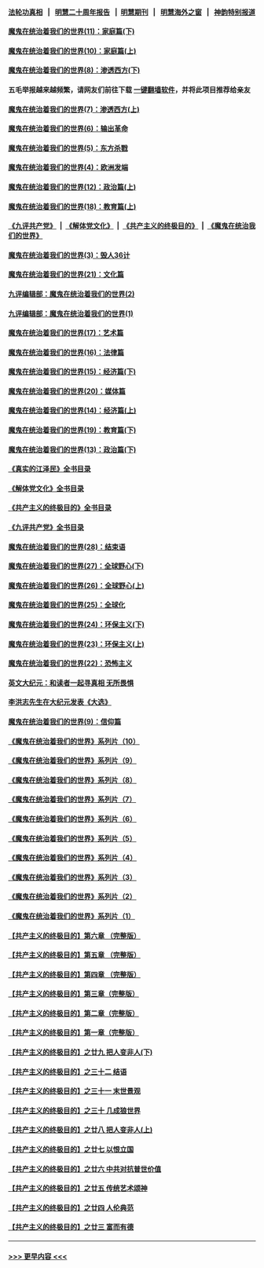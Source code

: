 #### [法轮功真相](https://github.com/gfw-breaker/truth/blob/master/README.md?t=0) &nbsp;&nbsp;|&nbsp;&nbsp; [明慧二十周年报告](https://github.com/gfw-breaker/mh-reports/blob/master/README.md?t=0) &nbsp;&nbsp;|&nbsp;&nbsp;[明慧期刊](https://github.com/gfw-breaker/mh-qikan) &nbsp;&nbsp;|&nbsp;&nbsp; [明慧海外之窗](https://github.com/gfw-breaker/mh-news/blob/master/README.md?t=0) &nbsp;&nbsp;|&nbsp;&nbsp; [神韵特别报道](https://github.com/gfw-breaker/mh-news/blob/master/shenyun.md?t=0)
#### [魔鬼在统治着我们的世界(11)：家庭篇(下)](../pages/nsc422/n10440961.md?t=12061601) 
#### [魔鬼在统治着我们的世界(10)：家庭篇(上)](../pages/nsc422/n10435448.md?t=12061601) 
#### [魔鬼在统治着我们的世界(8)：渗透西方(下)](../pages/nsc422/n10429603.md?t=12061601) 
#### 五毛举报越来越频繁，请网友们前往下载 [一键翻墙软件](https://github.com/gfw-breaker/ssr-accounts)，并将此项目推荐给亲友
#### [魔鬼在统治着我们的世界(7)：渗透西方(上)](../pages/nsc422/n10426013.md?t=12061601) 
#### [魔鬼在统治着我们的世界(6)：输出革命](../pages/nsc422/n10421536.md?t=12061601) 
#### [魔鬼在统治着我们的世界(5)：东方杀戮](../pages/nsc422/n10417707.md?t=12061601) 
#### [魔鬼在统治着我们的世界(4)：欧洲发端](../pages/nsc422/n10414890.md?t=12061601) 
#### [魔鬼在统治着我们的世界(12)：政治篇(上)](../pages/nsc422/n10444576.md?t=12061601) 
#### [魔鬼在统治着我们的世界(18)：教育篇(上)](../pages/nsc422/n10526970.md?t=12061601) 
#### [《九评共产党》](https://github.com/begood0513/9ping.md/blob/master/README.md) &nbsp;|&nbsp; [《解体党文化》](../../../../jtdwh.md/blob/master/README.md)  &nbsp;|&nbsp; [《共产主义的终极目的》](../../../../gczydzjmd.md/blob/master/README.md) &nbsp;|&nbsp; [《魔鬼在统治我们的世界》](../../../../mgztzwmdsj.md/blob/master/README.md) 
#### [魔鬼在统治着我们的世界(3)：毁人36计](../pages/nsc422/n10411583.md?t=12061601) 
#### [魔鬼在统治着我们的世界(21)：文化篇](../pages/nsc422/n10597706.md?t=12061601) 
#### [九评编辑部：魔鬼在统治着我们的世界(2)](../pages/nsc422/n10410036.md?t=12061601) 
#### [九评编辑部：魔鬼在统治着我们的世界(1)](../pages/nsc422/n10406825.md?t=12061601) 
#### [魔鬼在统治着我们的世界(17)：艺术篇](../pages/nsc422/n10499093.md?t=12061601) 
#### [魔鬼在统治着我们的世界(16)：法律篇](../pages/nsc422/n10485969.md?t=12061601) 
#### [魔鬼在统治着我们的世界(15)：经济篇(下)](../pages/nsc422/n10469975.md?t=12061601) 
#### [魔鬼在统治着我们的世界(20)：媒体篇](../pages/nsc422/n10586579.md?t=12061601) 
#### [魔鬼在统治着我们的世界(14)：经济篇(上)](../pages/nsc422/n10457370.md?t=12061601) 
#### [魔鬼在统治着我们的世界(19)：教育篇(下)](../pages/nsc422/n10564808.md?t=12061601) 
#### [魔鬼在统治着我们的世界(13)：政治篇(下)](../pages/nsc422/n10448270.md?t=12061601) 
#### [《真实的江泽民》全书目录](../pages/nsc422/n13721399.md?t=12061601) 
#### [《解体党文化》全书目录](../pages/nsc422/n13721157.md?t=12061601) 
#### [《共产主义的终极目的》全书目录](../pages/nsc422/n13721048.md?t=12061601) 
#### [《九评共产党》全书目录](../pages/nsc422/n13708085.md?t=12061601) 
#### [魔鬼在统治着我们的世界(28)：结束语](../pages/nsc422/n10936246.md?t=12061601) 
#### [魔鬼在统治着我们的世界(27)：全球野心(下)](../pages/nsc422/n10928319.md?t=12061601) 
#### [魔鬼在统治着我们的世界(26)：全球野心(上)](../pages/nsc422/n10900318.md?t=12061601) 
#### [魔鬼在统治着我们的世界(25)：全球化](../pages/nsc422/n10788205.md?t=12061601) 
#### [魔鬼在统治着我们的世界(24)：环保主义(下)](../pages/nsc422/n10695307.md?t=12061601) 
#### [魔鬼在统治着我们的世界(23)：环保主义(上)](../pages/nsc422/n10688613.md?t=12061601) 
#### [魔鬼在统治着我们的世界(22)：恐怖主义](../pages/nsc422/n10614727.md?t=12061601) 
#### [英文大纪元：和读者一起寻真相 无所畏惧](../pages/nsc422/n12542027.md?t=12061601) 
#### [李洪志先生在大纪元发表《大选》](../pages/nsc422/n12534746.md?t=12061601) 
#### [魔鬼在统治着我们的世界(9)：信仰篇](../pages/nsc422/n10432159.md?t=12061601) 
#### [《魔鬼在统治着我们的世界》系列片（10）](../pages/nsc422/n12292670.md?t=12061601) 
#### [《魔鬼在统治着我们的世界》系列片（9）](../pages/nsc422/n12290859.md?t=12061601) 
#### [《魔鬼在统治着我们的世界》系列片（8）](../pages/nsc422/n12287445.md?t=12061601) 
#### [《魔鬼在统治着我们的世界》系列片（7）](../pages/nsc422/n12283425.md?t=12061601) 
#### [《魔鬼在统治着我们的世界》系列片（6）](../pages/nsc422/n12282314.md?t=12061601) 
#### [《魔鬼在统治着我们的世界》系列片（5）](../pages/nsc422/n12281419.md?t=12061601) 
#### [《魔鬼在统治着我们的世界》系列片（4）](../pages/nsc422/n12274024.md?t=12061601) 
#### [《魔鬼在统治着我们的世界》系列片（3）](../pages/nsc422/n12271322.md?t=12061601) 
#### [《魔鬼在统治着我们的世界》系列片（2）](../pages/nsc422/n12269049.md?t=12061601) 
#### [《魔鬼在统治着我们的世界》系列片（1）](../pages/nsc422/n12267575.md?t=12061601) 
#### [【共产主义的终极目的】第六章 （完整版）](../pages/nsc422/n11428913.md?t=12061601) 
#### [【共产主义的终极目的】第五章 （完整版）](../pages/nsc422/n11428912.md?t=12061601) 
#### [【共产主义的终极目的】第四章 （完整版）](../pages/nsc422/n11428907.md?t=12061601) 
#### [【共产主义的终极目的】第三章（完整版）](../pages/nsc422/n11428848.md?t=12061601) 
#### [【共产主义的终极目的】第二章（完整版）](../pages/nsc422/n11428831.md?t=12061601) 
#### [【共产主义的终极目的】第一章（完整版）](../pages/nsc422/n11417651.md?t=12061601) 
#### [【共产主义的终极目的】之廿九 把人变非人(下)](../pages/nsc422/n11344140.md?t=12061601) 
#### [【共产主义的终极目的】之三十二 结语](../pages/nsc422/n11360535.md?t=12061601) 
#### [【共产主义的终极目的】之三十一 末世景观](../pages/nsc422/n11351129.md?t=12061601) 
#### [【共产主义的终极目的】之三十 几成狼世界](../pages/nsc422/n11348280.md?t=12061601) 
#### [【共产主义的终极目的】之廿八 把人变非人(上)](../pages/nsc422/n11340492.md?t=12061601) 
#### [【共产主义的终极目的】之廿七 以恨立国](../pages/nsc422/n11336944.md?t=12061601) 
#### [【共产主义的终极目的】之廿六 中共对抗普世价值](../pages/nsc422/n11324785.md?t=12061601) 
#### [【共产主义的终极目的】之廿五 传统艺术颂神](../pages/nsc422/n11296396.md?t=12061601) 
#### [【共产主义的终极目的】之廿四 人伦典范](../pages/nsc422/n11296397.md?t=12061601) 
#### [【共产主义的终极目的】之廿三 富而有德](../pages/nsc422/n11283598.md?t=12061601) 

----
#### [ >>> 更早内容 <<< ](../indexes/nsc422-earlier.md)
